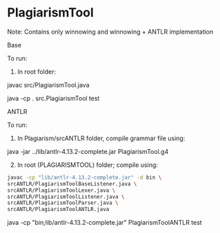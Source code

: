# PlagiarismTool
Note: Contains only winnowing and winnowing + ANTLR implementation

Base 

To run:

1. In root folder:

javac src/PlagiarismTool.java 

java -cp . src.PlagiarismTool test



ANTLR

To run:

1. In Plagiarism/srcANTLR folder, compile grammar file using:

java -jar ../lib/antlr-4.13.2-complete.jar PlagiarismTool.g4

2. In root (PLAGIARISMTOOL) folder; compile using:

```bash
javac -cp "lib/antlr-4.13.2-complete.jar" -d bin \
srcANTLR/PlagiarismToolBaseListener.java \
srcANTLR/PlagiarismToolLexer.java \
srcANTLR/PlagiarismToolListener.java \
srcANTLR/PlagiarismToolParser.java \
srcANTLR/PlagiarismToolANTLR.java
```
 
java -cp "bin;lib/antlr-4.13.2-complete.jar" PlagiarismToolANTLR test
